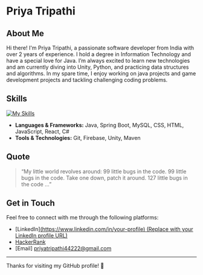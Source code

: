 # Priya Tripathi

## About Me

Hi there! I'm Priya Tripathi, a passionate software developer from India with over 2 years of experience. I hold a degree in Information Technology and have a special love for Java. I’m always excited to learn new technologies and am currently diving into Unity, Python, and practicing data structures and algorithms. In my spare time, I enjoy working on java projects and game development projects and tackling challenging coding problems.

## Skills

[![My Skills](https://skills.thijs.gg/icons?i=java,springboot,mysql,css,html,js,react,git,firebase,unity,csharp,maven)](https://skills.thijs.gg)

- **Languages & Frameworks:** Java, Spring Boot, MySQL, CSS, HTML, JavaScript, React, C#
- **Tools & Technologies:** Git, Firebase, Unity, Maven

## Quote

> “My little world revolves around: 99 little bugs in the code. 99 little bugs in the code. Take one down, patch it around. 127 little bugs in the code …”

## Get in Touch

Feel free to connect with me through the following platforms:
- [LinkedIn][(https://www.linkedin.com/in/your-profile) (Replace with your LinkedIn profile URL)](https://www.linkedin.com/in/priyaxtx/) 
- [HackerRank](https://www.hackerrank.com/profile/priyatripathi441)
- [Email] priyatripathi44222@gmail.com

---

Thanks for visiting my GitHub profile! 🚀
